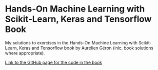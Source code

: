 # Hands-On Machine Learning with Scikit-Learn, Keras and Tensorflow Book

My solutions to exercises in the Hands-On Machine Learning with Scikit-Learn, Keras and Tensorflow book by Aurélien 
Géron (inlc. book solutions where appropriate).

[Link to the GitHub page for the code in the book](https://github.com/ageron/handson-ml2)
